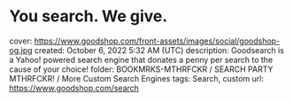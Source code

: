 # You search. We give.

cover: https://www.goodshop.com/front-assets/images/social/goodshop-og.jpg
created: October 6, 2022 5:32 AM (UTC)
description: Goodsearch is a Yahoo! powered search engine that donates a penny per search to the cause of your choice!
folder: BOOKMRKS-MTHRFCKR / SEARCH PARTY MTHRFCKR! / More Custom Search Engines
tags: Search, custom
url: https://www.goodshop.com/search